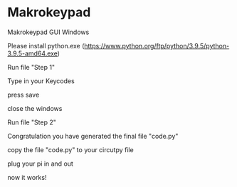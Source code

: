 # Makrokeypad
Makrokeypad GUI Windows


Please install python.exe
(https://www.python.org/ftp/python/3.9.5/python-3.9.5-amd64.exe)

Run file "Step 1"

Type in your Keycodes

press save

close the windows 

Run file "Step 2"

Congratulation
you have generated the final file "code.py"

copy the file "code.py" to your circutpy file

plug your pi in and out

now it works!

